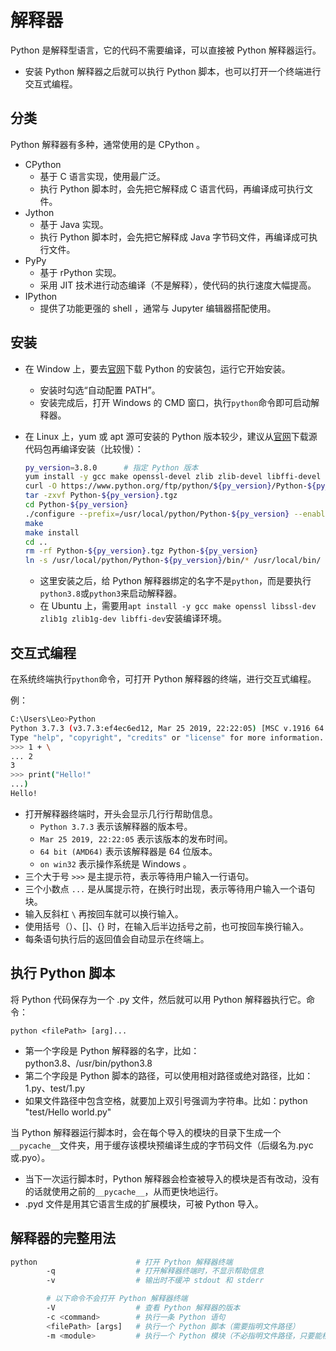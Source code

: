 # 解释器

Python 是解释型语言，它的代码不需要编译，可以直接被 Python 解释器运行。
- 安装 Python 解释器之后就可以执行 Python 脚本，也可以打开一个终端进行交互式编程。

## 分类

Python 解释器有多种，通常使用的是 CPython 。

- CPython
  - 基于 C 语言实现，使用最广泛。
  - 执行 Python 脚本时，会先把它解释成 C 语言代码，再编译成可执行文件。
- Jython
  - 基于 Java 实现。
  - 执行 Python 脚本时，会先把它解释成 Java 字节码文件，再编译成可执行文件。
- PyPy
  - 基于 rPython 实现。
  - 采用 JIT 技术进行动态编译（不是解释），使代码的执行速度大幅提高。
- IPython
  - 提供了功能更强的 shell ，通常与 Jupyter 编辑器搭配使用。

## 安装

- 在 Window 上，要去[官网](https://www.python.org/downloads/windows/)下载 Python 的安装包，运行它开始安装。
  - 安装时勾选“自动配置 PATH”。
  - 安装完成后，打开 Windows 的 CMD 窗口，执行`python`命令即可启动解释器。
  
- 在 Linux 上，yum 或 apt 源可安装的 Python 版本较少，建议从[官网](https://www.python.org/downloads/source/)下载源代码包再编译安装（比较慢）：
  ```sh
  py_version=3.8.0      # 指定 Python 版本
  yum install -y gcc make openssl-devel zlib zlib-devel libffi-devel    # 安装编译环境
  curl -O https://www.python.org/ftp/python/${py_version}/Python-${py_version}.tgz
  tar -zxvf Python-${py_version}.tgz
  cd Python-${py_version}
  ./configure --prefix=/usr/local/python/Python-${py_version} --enable-optimizations --with-ensurepip=install
  make
  make install
  cd ..
  rm -rf Python-${py_version}.tgz Python-${py_version}
  ln -s /usr/local/python/Python-${py_version}/bin/* /usr/local/bin/
  ```
  - 这里安装之后，给 Python 解释器绑定的名字不是`python`，而是要执行`python3.8`或`python3`来启动解释器。
  - 在 Ubuntu 上，需要用`apt install -y gcc make openssl libssl-dev zlib1g zlib1g-dev libffi-dev`安装编译环境。

## 交互式编程

在系统终端执行`python`命令，可打开 Python 解释器的终端，进行交互式编程。

例：
```sh
C:\Users\Leo>Python
Python 3.7.3 (v3.7.3:ef4ec6ed12, Mar 25 2019, 22:22:05) [MSC v.1916 64 bit (AMD64)] on win32
Type "help", "copyright", "credits" or "license" for more information.
>>> 1 + \
... 2
3
>>> print("Hello!"
...)
Hello!
```

- 打开解释器终端时，开头会显示几行行帮助信息。
  - `Python 3.7.3` 表示该解释器的版本号。
  - `Mar 25 2019, 22:22:05` 表示该版本的发布时间。
  - `64 bit (AMD64)` 表示该解释器是 64 位版本。
  - `on win32` 表示操作系统是 Windows 。
- 三个大于号 `>>>` 是主提示符，表示等待用户输入一行语句。
- 三个小数点 `...` 是从属提示符，在换行时出现，表示等待用户输入一个语句块。
- 输入反斜杠 `\` 再按回车就可以换行输入。
- 使用括号（）、[]、{} 时，在输入后半边括号之前，也可按回车换行输入。
- 每条语句执行后的返回值会自动显示在终端上。

## 执行 Python 脚本

将 Python 代码保存为一个 .py 文件，然后就可以用 Python 解释器执行它。命令：
```
python <filePath> [arg]...
```
- 第一个字段是 Python 解释器的名字，比如：python3.8、/usr/bin/python3.8
- 第二个字段是 Python 脚本的路径，可以使用相对路径或绝对路径，比如：1.py、test/1.py
- 如果文件路径中包含空格，就要加上双引号强调为字符串。比如：python "test/Hello world.py"

当 Python 解释器运行脚本时，会在每个导入的模块的目录下生成一个`__pycache__`文件夹，用于缓存该模块预编译生成的字节码文件（后缀名为.pyc 或.pyo）。
- 当下一次运行脚本时，Python 解释器会检查被导入的模块是否有改动，没有的话就使用之前的`__pycache__`，从而更快地运行。
- .pyd 文件是用其它语言生成的扩展模块，可被 Python 导入。

## 解释器的完整用法

```sh
python                      # 打开 Python 解释器终端
        -q                  # 打开解释器终端时，不显示帮助信息
        -v                  # 输出时不缓冲 stdout 和 stderr

        # 以下命令不会打开 Python 解释器终端
        -V                  # 查看 Python 解释器的版本
        -c <command>        # 执行一条 Python 语句
        <filePath> [args]   # 执行一个 Python 脚本（需要指明文件路径）
        -m <module>         # 执行一个 Python 模块（不必指明文件路径，只要能根据名字找到该模块）
```
